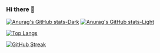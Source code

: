 ### Hi there 👋
[![Anurag's GitHub stats-Dark](https://github-readme-stats.vercel.app/api?username=anuraghazra\&show_icons=true\&theme=dark#gh-dark-mode-only)](https://github.com/anuraghazra/github-readme-stats#responsive-card-theme#gh-dark-mode-only)
[![Anurag's GitHub stats-Light](https://github-readme-stats.vercel.app/api?username=anuraghazra\&show_icons=true\&theme=default#gh-light-mode-only)](https://github.com/anuraghazra/github-readme-stats#responsive-card-theme#gh-light-mode-only)

[![Top Langs](https://github-readme-stats.vercel.app/api/top-langs/?username=NorthBoundWisdom&layout=compact&theme=dracula)](https://github.com/anuraghazra/github-readme-stats)

[![GitHub Streak](https://streak-stats.demolab.com/?user=NorthBoundWisdom&theme=dracula)](https://git.io/streak-stats)
